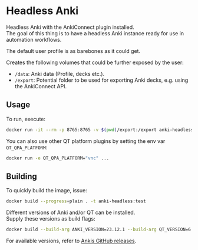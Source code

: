 # Headless Anki
Headless Anki with the AnkiConnect plugin installed.  
The goal of this thing is to have a headless Anki instance ready for use in automation workflows.  

The default user profile is as barebones as it could get.

Creates the following volumes that could be further exposed by the user:
- `/data`: Anki data (Profile, decks etc.).
- `/export`: Potential folder to be used for exporting Anki decks, e.g. using the AnkiConnect API.

## Usage
To run, execute:
```bash
docker run -it --rm -p 8765:8765 -v $(pwd)/export:/export anki-headless:test
```

You can also use other QT platform plugins by setting the env var `QT_QPA_PLATFORM`:
```bash
docker run -e QT_QPA_PLATFORM="vnc" ...
```

## Building
To quickly build the image, issue:
```bash
docker build --progress=plain . -t anki-headless:test
```

Different versions of Anki and/or QT can be installed.  
Supply these versions as build flags:
```bash
docker build --build-arg ANKI_VERSION=23.12.1 --build-arg QT_VERSION=6 ...
```

For available versions, refer to [Ankis GitHub releases](https://github.com/ankitects/anki/releases).